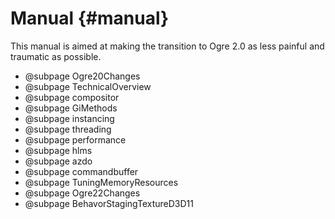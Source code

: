 # Manual {#manual}

This manual is aimed at making the transition to Ogre 2.0 as less
painful and traumatic as possible.

- @subpage Ogre20Changes
- @subpage TechnicalOverview
- @subpage compositor
- @subpage GiMethods
- @subpage instancing
- @subpage threading
- @subpage performance
- @subpage hlms
- @subpage azdo
- @subpage commandbuffer
- @subpage TuningMemoryResources
- @subpage Ogre22Changes
- @subpage BehavorStagingTextureD3D11
